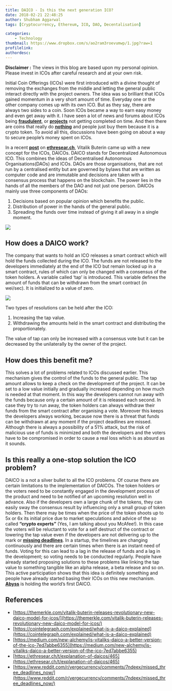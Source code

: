 ```yaml
---
title: DAICO - Is this the next generation ICO?
date: 2018-02-21 22:48:25
author: Shubham Aggarwal
tags: [Cryptocurrency, Ethereum, ICO, DAO, Decentalisation]

categories:
    - Technology
thumbnail: https://www.dropbox.com/s/ao2ram3roevumwp/1.jpg?raw=1
profilelink:
authordesc:
---
```


**Disclaimer :** The views in this blog are based upon my personal opinion. Please invest in ICOs after careful research and at your own risk.

Initial Coin Offerings (ICOs) were first introduced with a divine thought of removing the exchanges from the middle and letting the general public interact directly with the project owners. The idea was so brilliant that ICOs gained momentum in a very short amount of time. Everyday one or the other company comes up with its own ICO. But as they say, there are always two sides to a coin. Soon ICOs became a way to earn easy money and even get away with it. I have seen a lot of news and forums about ICOs being **[fraudulent](https://techcrunch.com/2018/01/20/telegram-ico-scammers/)**, or **[projects](https://bitcointalk.org/index.php?topic=2646189.0;all)** not getting completed on time. And then there are coins that really do **[nothing](https://uetoken.com/)** and people just buy them because it is a crypto token. To avoid all this, discussions have been going on about a way to secure people’s money spent on ICOs. 

In a recent **[post](https://ethresear.ch/t/explanation-of-daicos/465)** on **[ethresear.ch](https://ethresear.ch/)**, Vitalik Buterin came up with a new concept for the ICOs, DAICOs. DAICO stands for Decentralized Autonomous ICO. This combines the ideas of Decentralised Autonomous Organisations(DAOs) and ICOs. DAOs are those organisations, that are not run by a centralised entity but are governed  by bylaws that are written as computer code and are immutable and decisions are taken with a consensus process that happens on the blockchain. The power lies in the hands of all the members of the DAO and not just one person.
DAICOs mainly use three components of DAOs:

1. Decisions based on popular opinion which benefits the public.
2. Distribution of power in the hands of the general public.
3. Spreading the funds over time instead of giving it all away in a single moment.


![](https://www.dropbox.com/s/o8xwesp6bk3g8lt/2.png?raw=1)

## How does a DAICO work?

The company that wants to hold an ICO releases a smart contract which will hold the funds collected during the ICO. The funds are not released to the developers immediately at the end of the ICO but remain locked up in a smart contract, rules of which can only be changed with a consensus of the token holders.
A variable called ‘tap’ is introduced. This variable defines the amount of funds that can be withdrawn from the smart contract (in wei/sec). It is initialized to a value of zero.

![](https://www.dropbox.com/s/0a60lhq2sf2yemv/3.gif?raw=1)

Two types of resolutions can be held after the ICO:
1. Increasing the tap value.
2. Withdrawing the amounts held in the smart contract and distributing the proportionately.

The value of tap can only be increased with a consensus vote but it can be decreased by the unilaterally by the owner of the project.

## How does this benefit me?

This solves a lot of problems related to ICOs discussed earlier. This mechanism gives the control of the funds to the general public. 
The tap amount allows to keep a check on the development of the project. It can be set to a low value initially and gradually increased depending on how much is needed at that moment. In this way the developers cannot run away with the funds because only a certain amount of it is released each second. In case they try to run away, the token holders can always withdraw their funds from the smart contract after organising a vote.
Moreover this keeps the developers always working, because now there is a threat that funds can be withdrawn at any moment if the project deadlines are missed.
Although there is always a possibility of a 51% attack, but the risk of malicious use of funds is minimized and both the developers and the voters have to be compromised in order to cause a real loss which is as absurd as it sounds.

## Is this really a one-stop solution the ICO problem?

DAICO is a not a silver bullet to all the ICO problems. Of course there are certain limitations to the implementation of DAICOs. The token holders or the voters need to be constantly engaged in the development process of the product and need to be notified of an upcoming resolution well in advance. Also if the developers own a large chunk of the tokens, they can easily sway the consensus result by influencing only a small group of token holders. Then there may be times when the price of the token shoots up to 5x or 6x its initial price due to market speculations and advice of the so called **“crypto experts”** (Yes, I am talking about you McAfee!). In this case the voters will be reluctant to vote for a self destruct of the contract or lowering the tap value even if the developers are not delivering up to the mark or **[missing deadlines](https://www.reddit.com/r/vergecurrency/comments/7ndeex/missed_three_deadlines_now/)**. In a startup, the timelines are changing continuously and there are certain times when there is an instant need of funds. Voting for this can lead to a lag in the release of funds and a lag in the development; so voting needs to be conducted regularly.
People have already started proposing solutions to these problems like linking the tap value to something tangible like an alpha release, a beta release and so on. This active participation shows that this idea is definitely something and people have already started basing their ICOs on this new mechanism. **[Abyss](https://www.theabyss.com/)**  is holding the world’s first DAICO.

## References

* [https://themerkle.com/vitalik-buterin-releases-revolutionary-new-daico-model-for-icos/](https://themerkle.com/vitalik-buterin-releases-revolutionary-new-daico-model-for-icos/)
* [https://cointelegraph.com/explained/what-is-a-daico-explained](https://cointelegraph.com/explained/what-is-a-daico-explained)
* [https://medium.com/new-alchemy/is-vitaliks-daico-a-better-version-of-the-ico-7ed7abbe6355](https://medium.com/new-alchemy/is-vitaliks-daico-a-better-version-of-the-ico-7ed7abbe6355)
* [https://ethresear.ch/t/explanation-of-daicos/465](https://ethresear.ch/t/explanation-of-daicos/465)
* [https://www.reddit.com/r/vergecurrency/comments/7ndeex/missed_three_deadlines_now/](https://www.reddit.com/r/vergecurrency/comments/7ndeex/missed_three_deadlines_now/)









